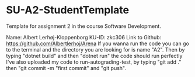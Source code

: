 # SU-A2-StudentTemplate
Template for assignment 2 in the course Software Development. 

Name: Albert Lerhøj-Kloppenborg
KU-ID: zkc306
Link to Github: https://github.com/Albertlerhoj/Arena
If you wanna run the code you can go to the terminal and the directory you are looking for is name "A2". Then by typing "dotnet build" and then "dotnet run" the code should run perfectly
I've also uploaded my code to run-autograding-test, by typing "git add ." then "git commit -m "first commit" and "git push".
